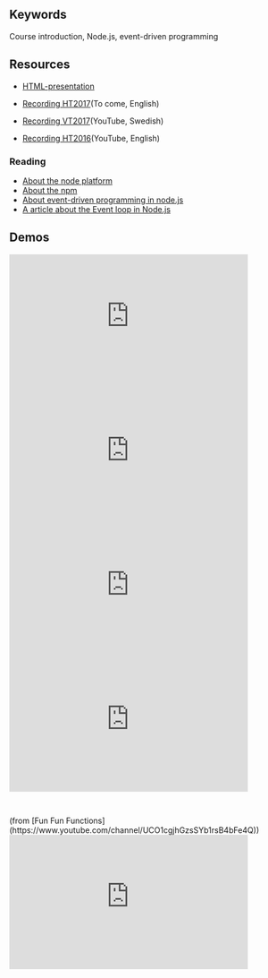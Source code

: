 ## Keywords
Course introduction, Node.js, event-driven programming

## Resources
- [HTML-presentation](https://rawgit.com/1dv023/syllabus/master/lectures/00/index.html#/)
- [Recording HT2017](#)(To come, English)

- [Recording VT2017](https://youtu.be/PhKOsEWIxLE)(YouTube, Swedish)
- [Recording HT2016](https://youtu.be/yC6S_dHtUnM)(YouTube, English)

### Reading
- [About the node platform](https://github.com/CS-LNU-Learning-Objects/the-node-platform/blob/master/the-node-platform.md)
- [About the npm](https://github.com/CS-LNU-Learning-Objects/the-node-platform/blob/master/npm.md)
- [About event-driven programming in node.js](https://github.com/CS-LNU-Learning-Objects/the-node-platform/blob/master/eventdriven-programming.md)
- [A article about the Event loop in Node.js](https://blog.risingstack.com/node-js-at-scale-understanding-node-js-event-loop/)

## Demos
<iframe width="427" height="240" src="https://www.youtube.com/embed/K7EVY58VH9g" frameborder="0" allowfullscreen></iframe>
<br />
<iframe width="427" height="240" src="https://www.youtube.com/embed/XKCf8pFo5Cw" frameborder="0" allowfullscreen></iframe>
<br />
<iframe width="427" height="240" src="https://www.youtube.com/embed/KUNdayQVXcA" frameborder="0" allowfullscreen></iframe>
<br>
<div style="position:relative;height:0;padding-bottom:56.25%"><iframe src="https://www.youtube.com/embed/568g8hxJJp4?ecver=2" style="position:absolute;left:0" width="427" height="240" frameborder="0" allowfullscreen></iframe></div>
(from [Fun Fun Functions](https://www.youtube.com/channel/UCO1cgjhGzsSYb1rsB4bFe4Q))
<br>
<iframe width="427" height="240" src="https://www.youtube.com/embed/DbQ6KlWkuF0" frameborder="0" allowfullscreen></iframe>
